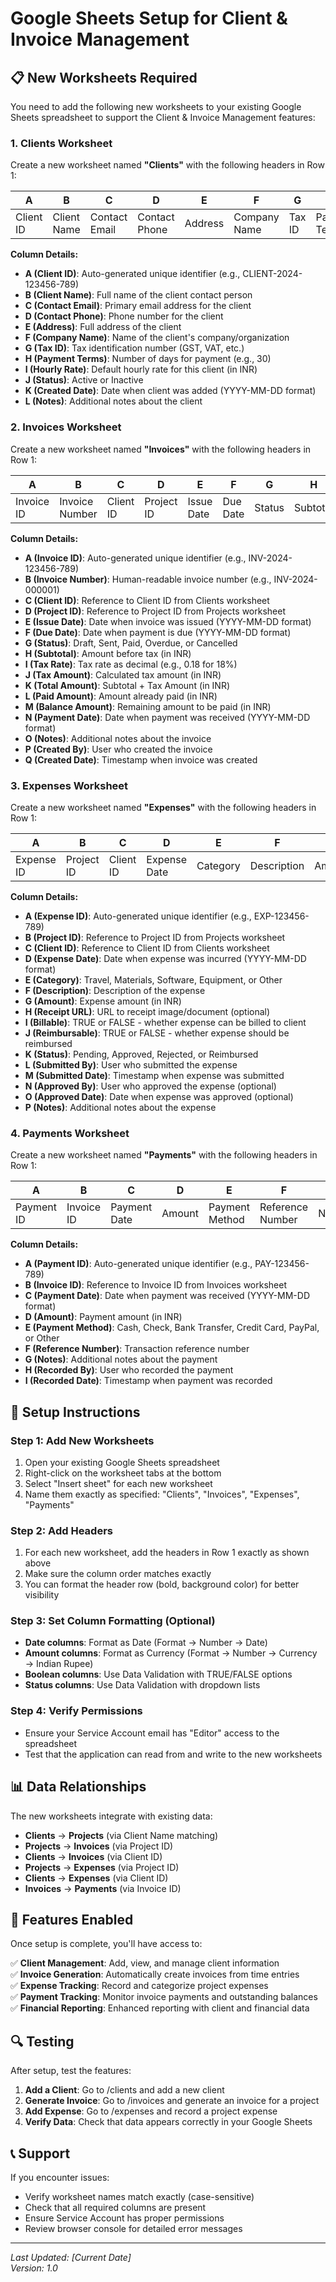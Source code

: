 # Google Sheets Setup for Client & Invoice Management

## 📋 **New Worksheets Required**

You need to add the following new worksheets to your existing Google Sheets spreadsheet to support the Client & Invoice Management features:

### **1. Clients Worksheet**

Create a new worksheet named **"Clients"** with the following headers in Row 1:

| A | B | C | D | E | F | G | H | I | J | K | L |
|---|---|---|---|---|---|---|---|---|---|---|---|
| Client ID | Client Name | Contact Email | Contact Phone | Address | Company Name | Tax ID | Payment Terms | Hourly Rate | Status | Created Date | Notes |

**Column Details:**
- **A (Client ID)**: Auto-generated unique identifier (e.g., CLIENT-2024-123456-789)
- **B (Client Name)**: Full name of the client contact person
- **C (Contact Email)**: Primary email address for the client
- **D (Contact Phone)**: Phone number for the client
- **E (Address)**: Full address of the client
- **F (Company Name)**: Name of the client's company/organization
- **G (Tax ID)**: Tax identification number (GST, VAT, etc.)
- **H (Payment Terms)**: Number of days for payment (e.g., 30)
- **I (Hourly Rate)**: Default hourly rate for this client (in INR)
- **J (Status)**: Active or Inactive
- **K (Created Date)**: Date when client was added (YYYY-MM-DD format)
- **L (Notes)**: Additional notes about the client

### **2. Invoices Worksheet**

Create a new worksheet named **"Invoices"** with the following headers in Row 1:

| A | B | C | D | E | F | G | H | I | J | K | L | M | N | O | P | Q |
|---|---|---|---|---|---|---|---|---|---|---|---|---|---|---|---|---|
| Invoice ID | Invoice Number | Client ID | Project ID | Issue Date | Due Date | Status | Subtotal | Tax Rate | Tax Amount | Total Amount | Paid Amount | Balance Amount | Payment Date | Notes | Created By | Created Date |

**Column Details:**
- **A (Invoice ID)**: Auto-generated unique identifier (e.g., INV-2024-123456-789)
- **B (Invoice Number)**: Human-readable invoice number (e.g., INV-2024-000001)
- **C (Client ID)**: Reference to Client ID from Clients worksheet
- **D (Project ID)**: Reference to Project ID from Projects worksheet
- **E (Issue Date)**: Date when invoice was issued (YYYY-MM-DD format)
- **F (Due Date)**: Date when payment is due (YYYY-MM-DD format)
- **G (Status)**: Draft, Sent, Paid, Overdue, or Cancelled
- **H (Subtotal)**: Amount before tax (in INR)
- **I (Tax Rate)**: Tax rate as decimal (e.g., 0.18 for 18%)
- **J (Tax Amount)**: Calculated tax amount (in INR)
- **K (Total Amount)**: Subtotal + Tax Amount (in INR)
- **L (Paid Amount)**: Amount already paid (in INR)
- **M (Balance Amount)**: Remaining amount to be paid (in INR)
- **N (Payment Date)**: Date when payment was received (YYYY-MM-DD format)
- **O (Notes)**: Additional notes about the invoice
- **P (Created By)**: User who created the invoice
- **Q (Created Date)**: Timestamp when invoice was created

### **3. Expenses Worksheet**

Create a new worksheet named **"Expenses"** with the following headers in Row 1:

| A | B | C | D | E | F | G | H | I | J | K | L | M | N | O | P |
|---|---|---|---|---|---|---|---|---|---|---|---|---|---|---|---|
| Expense ID | Project ID | Client ID | Expense Date | Category | Description | Amount | Receipt URL | Billable | Reimbursable | Status | Submitted By | Submitted Date | Approved By | Approved Date | Notes |

**Column Details:**
- **A (Expense ID)**: Auto-generated unique identifier (e.g., EXP-123456-789)
- **B (Project ID)**: Reference to Project ID from Projects worksheet
- **C (Client ID)**: Reference to Client ID from Clients worksheet
- **D (Expense Date)**: Date when expense was incurred (YYYY-MM-DD format)
- **E (Category)**: Travel, Materials, Software, Equipment, or Other
- **F (Description)**: Description of the expense
- **G (Amount)**: Expense amount (in INR)
- **H (Receipt URL)**: URL to receipt image/document (optional)
- **I (Billable)**: TRUE or FALSE - whether expense can be billed to client
- **J (Reimbursable)**: TRUE or FALSE - whether expense should be reimbursed
- **K (Status)**: Pending, Approved, Rejected, or Reimbursed
- **L (Submitted By)**: User who submitted the expense
- **M (Submitted Date)**: Timestamp when expense was submitted
- **N (Approved By)**: User who approved the expense (optional)
- **O (Approved Date)**: Date when expense was approved (optional)
- **P (Notes)**: Additional notes about the expense

### **4. Payments Worksheet**

Create a new worksheet named **"Payments"** with the following headers in Row 1:

| A | B | C | D | E | F | G | H | I |
|---|---|---|---|---|---|---|---|---|
| Payment ID | Invoice ID | Payment Date | Amount | Payment Method | Reference Number | Notes | Recorded By | Recorded Date |

**Column Details:**
- **A (Payment ID)**: Auto-generated unique identifier (e.g., PAY-123456-789)
- **B (Invoice ID)**: Reference to Invoice ID from Invoices worksheet
- **C (Payment Date)**: Date when payment was received (YYYY-MM-DD format)
- **D (Amount)**: Payment amount (in INR)
- **E (Payment Method)**: Cash, Check, Bank Transfer, Credit Card, PayPal, or Other
- **F (Reference Number)**: Transaction reference number
- **G (Notes)**: Additional notes about the payment
- **H (Recorded By)**: User who recorded the payment
- **I (Recorded Date)**: Timestamp when payment was recorded

## 🔧 **Setup Instructions**

### **Step 1: Add New Worksheets**
1. Open your existing Google Sheets spreadsheet
2. Right-click on the worksheet tabs at the bottom
3. Select "Insert sheet" for each new worksheet
4. Name them exactly as specified: "Clients", "Invoices", "Expenses", "Payments"

### **Step 2: Add Headers**
1. For each new worksheet, add the headers in Row 1 exactly as shown above
2. Make sure the column order matches exactly
3. You can format the header row (bold, background color) for better visibility

### **Step 3: Set Column Formatting (Optional)**
- **Date columns**: Format as Date (Format → Number → Date)
- **Amount columns**: Format as Currency (Format → Number → Currency → Indian Rupee)
- **Boolean columns**: Use Data Validation with TRUE/FALSE options
- **Status columns**: Use Data Validation with dropdown lists

### **Step 4: Verify Permissions**
- Ensure your Service Account email has "Editor" access to the spreadsheet
- Test that the application can read from and write to the new worksheets

## 📊 **Data Relationships**

The new worksheets integrate with existing data:

- **Clients** → **Projects** (via Client Name matching)
- **Projects** → **Invoices** (via Project ID)
- **Clients** → **Invoices** (via Client ID)
- **Projects** → **Expenses** (via Project ID)
- **Clients** → **Expenses** (via Client ID)
- **Invoices** → **Payments** (via Invoice ID)

## 🚀 **Features Enabled**

Once setup is complete, you'll have access to:

✅ **Client Management**: Add, view, and manage client information  
✅ **Invoice Generation**: Automatically create invoices from time entries  
✅ **Expense Tracking**: Record and categorize project expenses  
✅ **Payment Tracking**: Monitor invoice payments and outstanding balances  
✅ **Financial Reporting**: Enhanced reporting with client and financial data  

## 🔍 **Testing**

After setup, test the features:

1. **Add a Client**: Go to /clients and add a new client
2. **Generate Invoice**: Go to /invoices and generate an invoice for a project
3. **Add Expense**: Go to /expenses and record a project expense
4. **Verify Data**: Check that data appears correctly in your Google Sheets

## 📞 **Support**

If you encounter issues:
- Verify worksheet names match exactly (case-sensitive)
- Check that all required columns are present
- Ensure Service Account has proper permissions
- Review browser console for detailed error messages

---

*Last Updated: [Current Date]*  
*Version: 1.0*